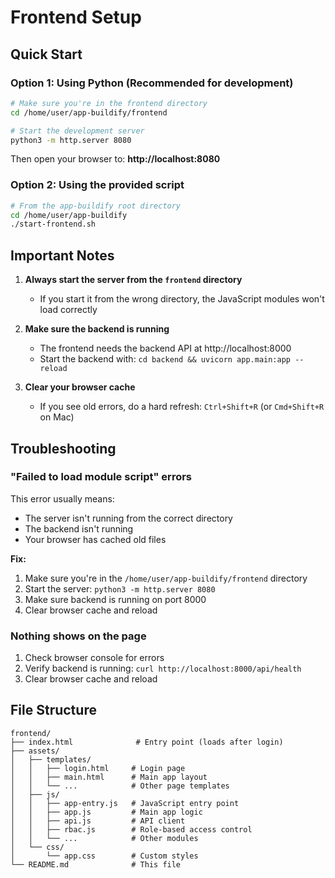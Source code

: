 # Frontend Setup

## Quick Start

### Option 1: Using Python (Recommended for development)

```bash
# Make sure you're in the frontend directory
cd /home/user/app-buildify/frontend

# Start the development server
python3 -m http.server 8080
```

Then open your browser to: **http://localhost:8080**

### Option 2: Using the provided script

```bash
# From the app-buildify root directory
cd /home/user/app-buildify
./start-frontend.sh
```

## Important Notes

1. **Always start the server from the `frontend` directory**
   - If you start it from the wrong directory, the JavaScript modules won't load correctly

2. **Make sure the backend is running**
   - The frontend needs the backend API at http://localhost:8000
   - Start the backend with: `cd backend && uvicorn app.main:app --reload`

3. **Clear your browser cache**
   - If you see old errors, do a hard refresh: `Ctrl+Shift+R` (or `Cmd+Shift+R` on Mac)

## Troubleshooting

### "Failed to load module script" errors

This error usually means:
- The server isn't running from the correct directory
- The backend isn't running
- Your browser has cached old files

**Fix:**
1. Make sure you're in the `/home/user/app-buildify/frontend` directory
2. Start the server: `python3 -m http.server 8080`
3. Make sure backend is running on port 8000
4. Clear browser cache and reload

### Nothing shows on the page

1. Check browser console for errors
2. Verify backend is running: `curl http://localhost:8000/api/health`
3. Clear browser cache and reload

## File Structure

```
frontend/
├── index.html              # Entry point (loads after login)
├── assets/
│   ├── templates/
│   │   ├── login.html     # Login page
│   │   ├── main.html      # Main app layout
│   │   └── ...            # Other page templates
│   ├── js/
│   │   ├── app-entry.js   # JavaScript entry point
│   │   ├── app.js         # Main app logic
│   │   ├── api.js         # API client
│   │   ├── rbac.js        # Role-based access control
│   │   └── ...            # Other modules
│   └── css/
│       └── app.css        # Custom styles
└── README.md              # This file
```
